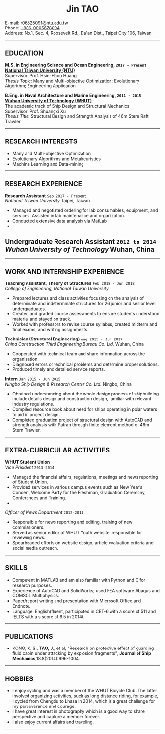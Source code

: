 # **<center>Jin TAO</center>**

E-mail: <r06525091@ntu.edu.tw>  
Phone: [+886-0905678004](tel://+886-0905678004)  
Address: No.1, Sec. 4, Roosevelt Rd., Da'an Dist., Taipei City 106, Taiwan

***

## EDUCATION

**M.S. in Engineering Science and Ocean Engineering, ```2017 - Present```  
[National Taiwan University (NTU)](http://www.ntu.edu.tw)**  
Supervisor: Prof. Hsin-Haou Huang  
*Thesis Topic*: Many and Multi-objective Optimization; Evolutionary Algorithm; Engineering Application

**B.Eng. in Naval Architecture and Marine Engineering, ```2011 - 2015```  
[Wuhan University of Technology (WHUT)](http://www.whut.edu.cn)**  
The academic track of Ship Design and Structural Mechanics  
Supervisor: Prof. Shuangxi Xu  
*Thesis Title*: Structural Design and Strength Analysis of 46m Stern Raft Trawler

***

## RESEARCH INTERESTS

- Many and Multi-objective Optimization  
- Evolutionary Algorithms and Metaheuristics  
- Machine Learning and Data-mining

***

## RESEARCH EXPERIENCE

**Research Assistant** ```Sep 2017 - Present```  
*National Taiwan University*  Taipei, Taiwan  
- Managed and negotiated ordering for lab consumables, equipment, and services. Assisted in lab maintenance and organization.
- Conducted extensive data analysis via MatLab
-

**Undergraduate Research Assistant** ```2012 to 2014```  
*Wuhan University of Technology* Wuhan, China  
- 


***

## WORK AND INTERNSHIP EXPERIENCE

**Teaching Assistant, Theory of Structures** ```Feb 2018 - Jun 2018```  
*College of Engineering, National Taiwan University*  
- Prepared lectures and class activities focusing on the analysis of determinate and indeterminate structures for 26 junior and senior level undergraduates.  
- Created and graded course assessments to ensure students understood material and stayed on track.  
- Worked with professors to revise course syllabus, created midterm and final exams, and writing assignments.

__Technician (Structural Engineering)__ ```Aug 2015 - Jun 2017```  
*China Construction Third Engineering Bureau Co. Ltd.* Wuhan, China  
- Cooperated with technical team and share information across the organisation.  
- Diagnosed errors or technical problems and determine proper solutions.  
- Produced timely and detailed service reports.

**Intern** ```Jan 2015 - Jun 2015```  
*Ningbo Ship Design & Research Center Co. Ltd.* Ningbo, China  
- Obtained understanding about the whole design process of shipbuilding include details design and construction design, familiar with relevant industry regulations.  
- Compiled resource book about need for ships operating in polar waters to aid in project design.  
- Completed graduation project of structural design with AutoCAD and strength analysis with Patran through finite element method of 46m Stern Trawler.

***

## EXTRA-CURRICULAR ACTIVITIES

**WHUT Student Union**  
_Vice Prisident_ ```2013-2014```  
- Managed the financial affairs, regulations, meetings and news reporting of Student Union.  
- Provided services in various campus events such as New Year’s Concert, Welcome Party for the Freshman, Graduation Ceremony, Conferences and Training.  
- 

_Officer of News Department_ ```2012-2013```  
- Responsible for news reporting and editing, training of new commissioners.  
- Served as senior editor of WHUT Youth website, responsible for reviewing news.  
- Spearheaded efforts on website design, article evaluation criteria and social media outreach.

***

## SKILLS

- Competent in MATLAB and am also familiar with Python and C for research purposes.  
- Experience of AutoCAD and SolidWorks; used FEA software Abaqus and COMSOL Multiphysics.  
- Paper/report writing and presentation with Microsoft Office and Endnote.  
- Language: English(fluent, participated in CET-6 with a score of 511 and IELTS with a s score of 6.5 in 2014).

***

## PUBLICATIONS

- KONG, X. S., __TAO, J.__, et al, "Research on protective effect of guarding fluid cabin under attacking by explosion fragments", __Journal of Ship Mechanics__,18.8(2014):996-1004.

***

## HOBBIES

- I enjoy cycling and was a member of the WHUT Bicycle Club. The latter involved organizing activities, such as long distance riding, for example, I cycled from Chengdu to Lhasa in 2014, which is a great challenge for my perseverance and courage. 
- I have great interest in photography which is a good way to share perspective and capture a memory forever.
- I also enjoy current affairs and traveling.

***
